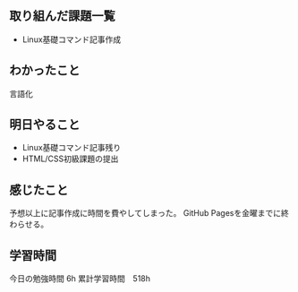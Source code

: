 ## 取り組んだ課題一覧
- Linux基礎コマンド記事作成

## わかったこと
言語化

## 明日やること
- Linux基礎コマンド記事残り
- HTML/CSS初級課題の提出


## 感じたこと
予想以上に記事作成に時間を費やしてしまった。
GitHub Pagesを金曜までに終わらせる。


## 学習時間
今日の勉強時間 6h
累計学習時間　518h